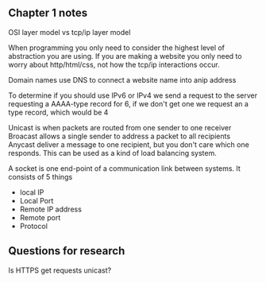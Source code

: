 ## Chapter 1 notes

OSI layer model vs tcp/ip layer model

When programming you only need to consider the highest level of abstraction you are using. If you are making a website you only need to worry about http/html/css, not how the tcp/ip interactions occur.

Domain names use DNS to connect a website name into anip address

To determine if you should use IPv6 or IPv4 we send a request to the server requesting a AAAA-type record for 6, if we don't get one we request an a type record, which would be 4

Unicast is when packets are routed from one sender to one receiver
Broacast allows a single sender to address a packet to all recipients
Anycast deliver a message to one recipient, but  you don't care which one responds. This can be used as a kind of load balancing system. 

A socket is one end-point of a communication link between systems.  It consists of 5 things
- local IP
- Local Port
- Remote IP address
- Remote port
- Protocol

## Questions for research
Is HTTPS get requests unicast? 
